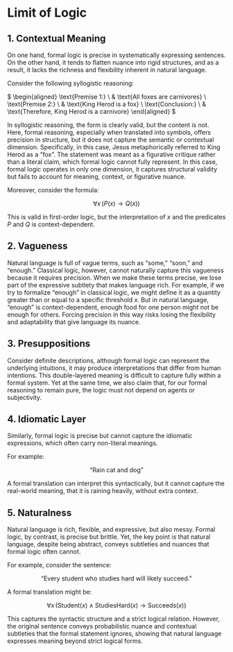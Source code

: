 # Limit of Logic

## 1. Contextual Meaning

On one hand, formal logic is precise in systematically expressing sentences. On the other hand, it tends to flatten nuance into rigid structures, and as a result, it lacks the richness and flexibility inherent in natural language.

Consider the following syllogistic reasoning:

$
\begin{aligned}
\text{Premise 1:} \ & \text{All foxes are carnivores} \\
\text{Premise 2:} \ & \text{King Herod is a fox} \\
\text{Conclusion:} \ & \text{Therefore, King Herod is a carnivore}
\end{aligned}
$

In syllogistic reasoning, the form is clearly valid, but the content is not. Here, formal reasoning, especially when translated into symbols, offers precision in structure, but it does not capture the semantic or contextual dimension. Specifically, in this case, Jesus metaphorically referred to King Herod as a “fox”. The statement was meant as a figurative critique rather than a literal claim, which formal logic cannot fully represent. In this case, formal logic operates in only one dimension, it captures structural validity but fails to account for meaning, context, or figurative nuance.

Moreover, consider the formula:

$$
\forall x \, (P(x) \rightarrow Q(x))
$$

This is valid in first-order logic, but the interpretation of $x$ and the predicates $P$ and $Q$ is context-dependent.

## 2. Vagueness

Natural language is full of vague terms, such as “some,” “soon,” and “enough.” Classical logic, however, cannot naturally capture this vagueness because it requires precision. When we make these terms precise, we lose part of the expressive subtlety that makes language rich. For example, if we try to formalize “enough” in classical logic, we might define it as a quantity greater than or equal to a specific threshold $x$. But in natural language, “enough” is context-dependent, enough food for one person might not be enough for others. Forcing precision in this way risks losing the flexibility and adaptability that give language its nuance.

## 3. Presuppositions

Consider definite descriptions, although formal logic can represent the underlying intuitions, it may produce interpretations that differ from human intentions. This double-layered meaning is difficult to capture fully within a formal system. Yet at the same time, we also claim that, for our formal reasoning to remain pure, the logic must not depend on agents or subjectivity.

## 4. Idiomatic Layer

Similarly, formal logic is precise but cannot capture the idiomatic expressions, which often carry non-literal meanings.

For example:

$$\text{“Rain cat and dog”}$$

A formal translation can interpret this syntactically, but it cannot capture the real-world meaning, that it is raining heavily, without extra context.

## 5. Naturalness

Natural language is rich, flexible, and expressive, but also messy. Formal logic, by contrast, is precise but brittle. Yet, the key point is that natural language, despite being abstract, conveys subtleties and nuances that formal logic often cannot.

For example, consider the sentence:

$$\text{“Every student who studies hard will likely succeed.”}$$

A formal translation might be:

$$
\forall x \, (\text{Student}(x) \wedge \text{StudiesHard}(x) \rightarrow \text{Succeeds}(x))
$$

This captures the syntactic structure and a strict logical relation. However, the original sentence conveys probabilistic nuance  and contextual subtleties that the formal statement ignores, showing that natural language expresses meaning beyond strict logical forms.
